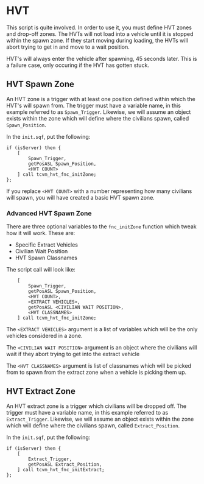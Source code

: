 # HVT

This script is quite involved. In order to use it, you must define HVT zones and drop-off zones.
The HVTs will not load into a vehicle until it is stopped within the spawn zone. If they start
moving during loading, the HVTs will abort trying to get in and move to a wait position.

HVT's will always enter the vehicle after spawning, 45 seconds later. This is a failure case,
only occuring if the HVT has gotten stuck.

## HVT Spawn Zone

An HVT zone is a trigger with at least one position defined within which the HVT's will spawn from.
The trigger must have a variable name, in this example referred to as `Spawn_Trigger`. Likewise, we
will assume an object exists within the zone which will define where the civilians spawn, called
`Spawn_Position`.

In the `init.sqf`, put the following:

```sqf
if (isServer) then {
    [
        Spawn_Trigger,
        getPosASL Spawn_Position,
        <HVT COUNT>
    ] call tcvm_hvt_fnc_initZone;
};
```

If you replace `<HVT COUNT>` with a number representing how many civilians will spawn, you will
have created a basic HVT spawn zone.

### Advanced HVT Spawn Zone

There are three optional variables to the `fnc_initZone` function which tweak how it will work.
These are:

- Specific Extract Vehicles
- Civilian Wait Position
- HVT Spawn Classnames

The script call will look like:
```sqf
    [
        Spawn_Trigger,
        getPosASL Spawn_Position,
        <HVT COUNT>,
        <EXTRACT VEHICLES>,
        getPosASL <CIVILIAN WAIT POSITION>,
        <HVT CLASSNAMES>
    ] call tcvm_hvt_fnc_initZone;
```

The `<EXTRACT VEHICLES>` argument is a list of variables which will be the only vehicles considered
in a zone.

The `<CIVILIAN WAIT POSITION>` argument is an object where the civilians will wait if they abort
trying to get into the extract vehicle

The `<HVT CLASSNAMES>` argument is list of classnames which will be picked from to spawn from the
extract zone when a vehicle is picking them up.


## HVT Extract Zone

An HVT extract zone is a trigger which civilians will be dropped off.  The trigger must have a
variable name, in this example referred to as `Extract_Trigger`. Likewise, we will assume an
object exists within the zone which will define where the civilians spawn, called
`Extract_Position`.
 

In the `init.sqf`, put the following:

```sqf
if (isServer) then {
    [
        Extract_Trigger,
        getPosASL Extract_Position,
    ] call tcvm_hvt_fnc_initExtract;
};
```
